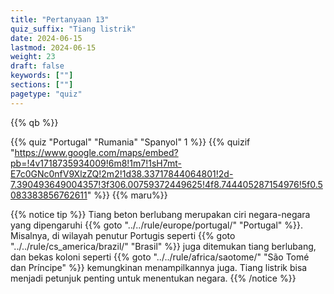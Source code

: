 ```yaml
---
title: "Pertanyaan 13"
quiz_suffix: "Tiang listrik"
date: 2024-06-15
lastmod: 2024-06-15
weight: 23
draft: false
keywords: [""]
sections: [""]
pagetype: "quiz"
---
```


{{% qb %}}

{{% quiz "Portugal" "Rumania" "Spanyol" 1 %}}
{{% quizif "https://www.google.com/maps/embed?pb=!4v1718735934009!6m8!1m7!1sH7mt-E7c0GNc0nfV9XlzZQ!2m2!1d38.33717844064801!2d-7.390493649004357!3f306.00759372449625!4f8.744405287154976!5f0.5083383856762611" %}}
{{% maru%}}


<div class="googlemap-if ansarea transparent-area">
{{% notice tip %}}
Tiang beton berlubang merupakan ciri negara-negara yang dipengaruhi {{% goto "../../rule/europe/portugal/" "Portugal" %}}. Misalnya, di wilayah penutur Portugis seperti {{% goto "../../rule/cs_america/brazil/" "Brasil" %}} juga ditemukan tiang berlubang, dan bekas koloni seperti {{% goto "../../rule/africa/saotome/" "São Tomé dan Príncipe" %}} kemungkinan menampilkannya juga. Tiang listrik bisa menjadi petunjuk penting untuk menentukan negara.
{{% /notice %}}
</div>
